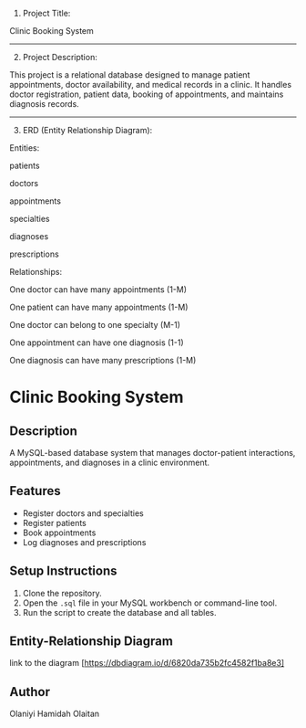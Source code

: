 1. Project Title:

Clinic Booking System


---

2. Project Description:

This project is a relational database designed to manage patient appointments, doctor availability, and medical records in a clinic. It handles doctor registration, patient data, booking of appointments, and maintains diagnosis records.


---

3. ERD (Entity Relationship Diagram):

Entities:

patients

doctors

appointments

specialties

diagnoses

prescriptions



Relationships:

One doctor can have many appointments (1-M)

One patient can have many appointments (1-M)

One doctor can belong to one specialty (M-1)

One appointment can have one diagnosis (1-1)

One diagnosis can have many prescriptions (1-M)




# Clinic Booking System

## Description
A MySQL-based database system that manages doctor-patient interactions, appointments, and diagnoses in a clinic environment.

## Features
- Register doctors and specialties
- Register patients
- Book appointments
- Log diagnoses and prescriptions

## Setup Instructions
1. Clone the repository.
2. Open the `.sql` file in your MySQL workbench or command-line tool.
3. Run the script to create the database and all tables.

## Entity-Relationship Diagram

link to the diagram [https://dbdiagram.io/d/6820da735b2fc4582f1ba8e3]

## Author
Olaniyi Hamidah Olaitan
